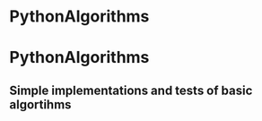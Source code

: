 # PythonAlgorithms

<h1>PythonAlgorithms</h1>
<h2>Simple implementations and tests of basic algortihms</h2>
